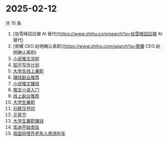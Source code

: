 # 2025-02-12

共 15 条

<!-- BEGIN ZHIHUSEARCH -->
<!-- 最后更新时间 Wed Feb 12 2025 14:29:46 GMT+0800 (China Standard Time) -->
1. [张雪峰回应被 AI 替代](https://www.zhihu.com/search?q=张雪峰回应被 AI 替代)
1. [荣耀 CEO 赵明确认离职](https://www.zhihu.com/search?q=荣耀 CEO 赵明确认离职)
1. [小说推文流程](https://www.zhihu.com/search?q=小说推文流程)
1. [知乎写作计划](https://www.zhihu.com/search?q=知乎写作计划)
1. [大学生线上兼职](https://www.zhihu.com/search?q=大学生线上兼职)
1. [赚钱副业推荐](https://www.zhihu.com/search?q=赚钱副业推荐)
1. [小说推文赚钱](https://www.zhihu.com/search?q=小说推文赚钱)
1. [推文小说入门](https://www.zhihu.com/search?q=推文小说入门)
1. [线上副业推荐](https://www.zhihu.com/search?q=线上副业推荐)
1. [大学生兼职](https://www.zhihu.com/search?q=大学生兼职)
1. [孙颖莎夺冠](https://www.zhihu.com/search?q=孙颖莎夺冠)
1. [元宵节](https://www.zhihu.com/search?q=元宵节)
1. [大学生兼职赚钱](https://www.zhihu.com/search?q=大学生兼职赚钱)
1. [库迪开始卖饭](https://www.zhihu.com/search?q=库迪开始卖饭)
1. [我国将增开老年人旅游列车](https://www.zhihu.com/search?q=我国将增开老年人旅游列车)
<!-- END ZHIHUSEARCH -->
